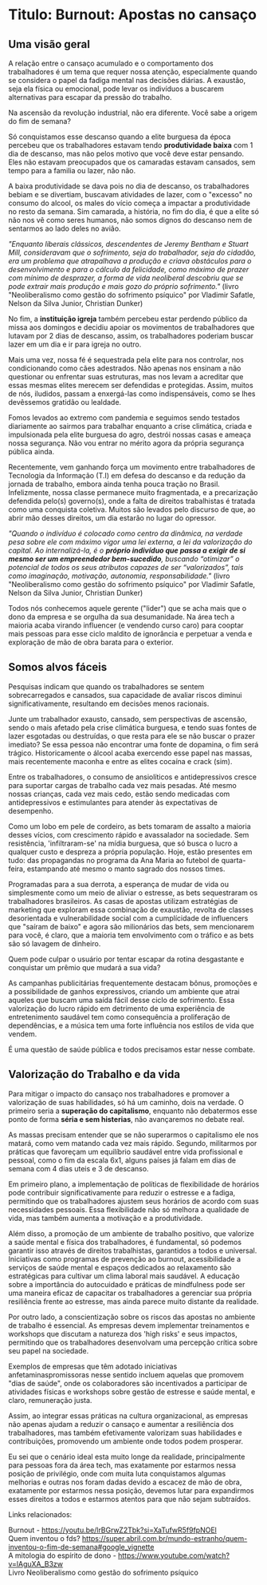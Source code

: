 # Titulo: Burnout: Apostas no cansaço

## Uma visão geral

A relação entre o cansaço acumulado e o comportamento dos trabalhadores é um tema que requer nossa atenção, especialmente quando se considera o papel da fadiga mental nas decisões diárias. A exaustão, seja ela física ou emocional, pode levar os indivíduos a buscarem alternativas para escapar da pressão do trabalho.

Na ascensão da revolução industrial, não era diferente. Você sabe a origem do fim de semana?

Só conquistamos esse descanso quando a elite burguesa da época percebeu que os trabalhadores estavam tendo <b>produtividade baixa</b> com 1 dia de descanso, mas não pelos motivo que você deve estar pensando. Eles não estavam preocupados que os camaradas estavam cansados, sem tempo para a familia ou lazer, não não. 

A baixa produtividade se dava pois no dia de descanso, os trabalhadores bebiam e se divertiam, buscavam atividades de lazer, com o "excesso" no consumo do alcool, os males do vício começa a impactar a produtividade no resto da semana. Sim camarada, a história, no fim do dia, é que a elite só não nos vê como seres humanos, não somos dignos do descanso nem de sentarmos ao lado deles no avião. 

<i>"Enquanto liberais clássicos, descendentes de Jeremy Bentham e Stuart Mill, consideravam que o sofrimento, seja do trabalhador, seja do cidadão, era um problema que atrapalhava a produção e criava obstáculos para o desenvolvimento e para o cálculo da felicidade, como máximo de prazer com mínimo de desprazer, a forma de vida neoliberal descobriu que se pode extrair mais produção e mais gozo do próprio sofrimento."</i> (livro "Neoliberalismo como gestão do sofrimento psíquico" por Vladimir Safatle, Nelson da Silva Junior, Christian Dunker) 

No fim, a <b>instituição igreja</b> também percebeu estar perdendo público da missa aos domingos e decidiu apoiar os movimentos de trabalhadores que lutavam por 2 dias de descanso, assim, os trabalhadores poderiam buscar lazer em um dia e ir para igreja no outro. 

Mais uma vez, nossa fé é sequestrada pela elite para nos controlar, nos condicionando como cães adestrados. Não apenas nos ensinam a não questionar ou enfrentar suas estruturas, mas nos levam a acreditar que essas mesmas elites merecem ser defendidas e protegidas. Assim, muitos de nós, iludidos, passam a enxergá-las como indispensáveis, como se lhes devêssemos gratidão ou lealdade.

Fomos levados ao extremo com pandemia e seguimos sendo testados diariamente ao sairmos para trabalhar enquanto a crise climática, criada e impulsionada pela elite burguesa do agro, destrói nossas casas e ameaça nossa segurança. Não vou entrar no mérito agora da própria segurança pública ainda.

Recentemente, vem ganhando força um movimento entre trabalhadores de Tecnologia da Informação (T.I) em defesa do descanso e da redução da jornada de trabalho, embora ainda tenha pouca tração no Brasil. Infelizmente, nossa classe permanece muito fragmentada, e a precarização defendida pelo(s) governo(s), onde a falta de direitos trabalhistas é tratada como uma conquista coletiva. Muitos são levados pelo discurso de que, ao abrir mão desses direitos, um dia estarão no lugar do opressor.

<i>"Quando o indivíduo é colocado como centro da dinâmica, na verdade pesa sobre ele com máximo vigor uma lei externa, a lei da valorização do capital. Ao internalizá-la, é o <b>próprio indivíduo que passa a exigir de si mesmo ser um empreendedor bem-sucedido</b>, buscando “otimizar” o potencial de todos os seus atributos capazes de ser “valorizados”, tais como imaginação, motivação, autonomia, responsabilidade."</i> (livro "Neoliberalismo como gestão do sofrimento psíquico" por Vladimir Safatle, Nelson da Silva Junior, Christian Dunker)

Todos nós conhecemos aquele gerente ("lider") que se acha mais que o dono da empresa e se orgulha da sua desumanidade. Na área tech a maioria acaba virando influencer (e vendendo curso caro) para cooptar mais pessoas para esse ciclo maldito de ignorância e perpetuar a venda e exploração de mão de obra barata para o exterior.

## Somos alvos fáceis

Pesquisas indicam que quando os trabalhadores se sentem sobrecarregados e cansados, sua capacidade de avaliar riscos diminui significativamente, resultando em decisões menos racionais. 

Junte um trabalhador exausto, cansado, sem perspectivas de ascensão, sendo o mais afetado pela crise climática burguesa, e tendo suas fontes de lazer esgotadas ou destruídas, o que resta para ele se não buscar o prazer imediato? Se essa pessoa não encontrar uma fonte de dopamina, o fim será trágico. Historicamente o álcool acaba exercendo esse papel nas massas, mais recentemente maconha e entre as elites cocaína e crack (sim). 

Entre os trabalhadores, o consumo de ansiolíticos e antidepressivos cresce para suportar cargas de trabalho cada vez mais pesadas. Até mesmo nossas crianças, cada vez mais cedo, estão sendo medicadas com antidepressivos e estimulantes para atender às expectativas de desempenho. 

Como um lobo em pele de cordeiro, as bets tomaram de assalto a maioria desses vícios, com crescimento rápido e avassalador na sociedade. Sem resistência, 'infiltraram-se' na mídia burguesa, que só busca o lucro a qualquer custo e despreza a própria população. Hoje, estão presentes em tudo: das propagandas no programa da Ana Maria ao futebol de quarta-feira, estampando até mesmo o manto sagrado dos nossos times.

Programadas para a sua derrota, a esperança de mudar de vida ou simplesmente como um meio de aliviar o estresse, as bets sequestraram os trabalhadores brasileiros. As casas de apostas utilizam estratégias de marketing que exploram essa combinação de exaustão, revolta de classes desorientada e vulnerabilidade social com a cumplícidade de influencers que "saíram de baixo" e agora são milionários das bets, sem mencionarem para você, é claro, que a maioria tem envolvimento com o tráfico e as bets são só lavagem de dinheiro.

Quem pode culpar o usuário por tentar escapar da rotina desgastante e conquistar um prêmio que mudará a sua vida?

As campanhas publicitárias frequentemente destacam bônus, promoções e a possibilidade de ganhos expressivos, criando um ambiente que atrai aqueles que buscam uma saída fácil desse ciclo de sofrimento. Essa valorização do lucro rápido em detrimento de uma experiência de entretenimento saudável tem como consequência a proliferação de dependências, e a música tem uma forte influência nos estilos de vida que vendem.

É uma questão de saúde pública e todos precisamos estar nesse combate.

## Valorização do Trabalho e da vida 

Para mitigar o impacto do cansaço nos trabalhadores e promover a valorização de suas habilidades, só há um caminho, dois na verdade. O primeiro seria a <b>superação do capitalismo</b>, enquanto não debatermos esse ponto de forma <b>séria e sem histerias</b>, não avançaremos no debate real.

As massas precisam entender que se não superarmos o capitalismo ele nos matará, como vem matando cada vez mais rápido. Segundo, militarmos por práticas que favoreçam um equilíbrio saudável entre vida profissional e pessoal, como o fim da escala 6x1, alguns países já falam em dias de semana com 4 dias uteis e 3 de descanso.

Em primeiro plano, a implementação de políticas de flexibilidade de horários pode contribuir significativamente para reduzir o estresse e a fadiga, permitindo que os trabalhadores ajustem seus horários de acordo com suas necessidades pessoais. Essa flexibilidade não só melhora a qualidade de vida, mas também aumenta a motivação e a produtividade.

Além disso, a promoção de um ambiente de trabalho positivo, que valorize a saúde mental e física dos trabalhadores, é fundamental, só podemos garantir isso através de direitos trabalhistas, garantidos a todos e universal. Iniciativas como programas de prevenção ao burnout, acessibilidade a serviços de saúde mental e espaços dedicados ao relaxamento são estratégicas para cultivar um clima laboral mais saudável. A educação sobre a importância do autocuidado e práticas de mindfulness pode ser uma maneira eficaz de capacitar os trabalhadores a gerenciar sua própria resiliência frente ao estresse, mas ainda parece muito distante da realidade.

Por outro lado, a conscientização sobre os riscos das apostas no ambiente de trabalho é essencial. As empresas devem implementar treinamentos e workshops que discutam a natureza dos 'high risks' e seus impactos, permitindo que os trabalhadores desenvolvam uma percepção crítica sobre seu papel na sociedade. 

Exemplos de empresas que têm adotado iniciativas anfetaminaspromissoras nesse sentido incluem aquelas que promovem "dias de saúde", onde os colaboradores são incentivados a participar de atividades físicas e workshops sobre gestão de estresse e saúde mental, e claro, remuneração justa. 

Assim, ao integrar essas práticas na cultura organizacional, as empresas não apenas ajudam a reduzir o cansaço e aumentar a resiliência dos trabalhadores, mas também efetivamente valorizam suas habilidades e contribuições, promovendo um ambiente onde todos podem prosperar.

Eu sei que o cenário ideal esta muito longe da realidade, principalmente para pessoas fora da área tech, mas exatamente por estarmos nessa posição de privilégio, onde com muita luta conquistamos algumas melhorias e outras nos foram dadas devido a escacez de mão de obra, exatamente por estarmos nessa posição, devemos lutar para expandirmos esses direitos a todos e estarmos atentos para que não sejam subtraídos. 


Links relacionados: 


Burnout - https://youtu.be/lrBGrwZ2Tbk?si=XaTufwR5f9fpNOEl <br>
Quem inventou o fds? https://super.abril.com.br/mundo-estranho/quem-inventou-o-fim-de-semana#google_vignette <br>
A mitologia do espírito de dono - https://www.youtube.com/watch?v=lAguXA_B3zw <br> 
Livro Neoliberalismo como gestão do sofrimento psíquico
